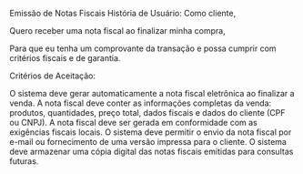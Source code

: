 Emissão de Notas Fiscais História de Usuário:
Como cliente,

Quero receber uma nota fiscal ao finalizar minha compra,

Para que eu tenha um comprovante da transação e possa cumprir com critérios fiscais e de garantia.

Critérios de Aceitação:

O sistema deve gerar automaticamente a nota fiscal eletrônica ao finalizar a venda.
A nota fiscal deve conter as informações completas da venda: produtos, quantidades, preço total, dados fiscais e dados do cliente (CPF ou CNPJ).
A nota fiscal deve ser gerada em conformidade com as exigências fiscais locais.
O sistema deve permitir o envio da nota fiscal por e-mail ou fornecimento de uma versão impressa para o cliente.
O sistema deve armazenar uma cópia digital das notas fiscais emitidas para consultas futuras.
